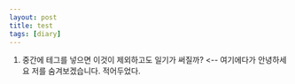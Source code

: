 ```yaml
---
layout: post
title: test
tags: [diary]
---
```


1. 중간에 테그를 넣으면 이것이 제외하고도 일기가 써질까? <!--안녕하세요 저를 숨겨보겠습니다 얍 --> <-- 여기에다가 안녕하세요 저를 숨겨보겠습니다. 적어두었다.